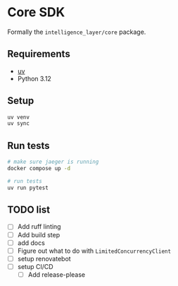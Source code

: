 # Core SDK
Formally the `intelligence_layer/core` package.

## Requirements
- [uv](https://docs.astral.sh/uv/)
- Python 3.12

## Setup

```bash
uv venv
uv sync
```

## Run tests

```bash
# make sure jaeger is running
docker compose up -d

# run tests
uv run pytest
```


## TODO list
- [ ] Add ruff linting
- [ ] Add build step 
- [ ] add docs
- [ ] Figure out what to do with `LimitedConcurrencyClient`
- [ ] setup renovatebot 
- [ ] setup CI/CD 
   - [ ] Add release-please 